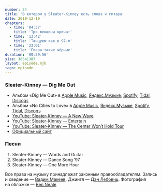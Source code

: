 ```yaml
---
number: 24
title: 'В котором у Sleater-Kinney есть слова и гитара'
date: 2019-12-19
chapters:
  - time: '04:37'
    title: 'Три женщины кричат'
  - time: '13:42'
    title: 'Танцуем как в 97-м'
  - time: '23:01'
    title: 'Глаза такие чёрные'
duration: '00:39:56'
size: 38541387
layout: episode.njk
tags: episode
---
```


### Sleater-Kinney — Dig Me Out

- Альбом «Dig Me Out» в
  [Apple Music](https://music.apple.com/album/906136610),
  [Яндекс.Музыке](https://music.yandex.ru/album/2122940),
  [Spotify](https://open.spotify.com/playlist/2PWZ18Kw48yzVKwfDuJnvz),
  [Tidal](https://tidal.com/browse/album/34983757),
  [Discogs](https://www.discogs.com/master/64435)
- Альбом «No Cities to Love» в
  [Apple Music](https://music.apple.com/album/927171224),
  [Яндекс.Музыке](https://music.yandex.ru/album/2434913),
  [Spotify](https://open.spotify.com/playlist/1wfsb97SoddYx0qAyZFNOd),
  [Tidal](https://tidal.com/browse/album/39346081),
  [Discogs](https://www.discogs.com/master/785249)
- [YouTube: Sleater-Kinney — A New Wave](https://youtu.be/Kc1htX3q-F0)
- [YouTube: Sleater-Kinney — Entertain](https://youtu.be/MbxRu7fwR24)
- [YouTube: Sleater-Kinney — The Center Won’t Hold Tour](https://youtu.be/IgfIh-NBoCw)
- [Официальный сайт](https://www.sleater-kinney.com/)

### Песни

1. Sleater-Kinney — Words and Guitar
2. Sleater-Kinney — Dance Song ’97
3. Sleater-Kinney — One More Hour

Все права на музыку принадлежат законным правообладателям. Запись и сведение — [Вадим Макеев](https://twitter.com/pepelsbey). Джингл — [Дэн Лебовиц](https://www.youtube.com/channel/UC38A5qHrlc_Zgua7vL4b96w). Фотография на обложке — [Ben Neale](https://unsplash.com/photos/7zcNSqzczzg/share).
